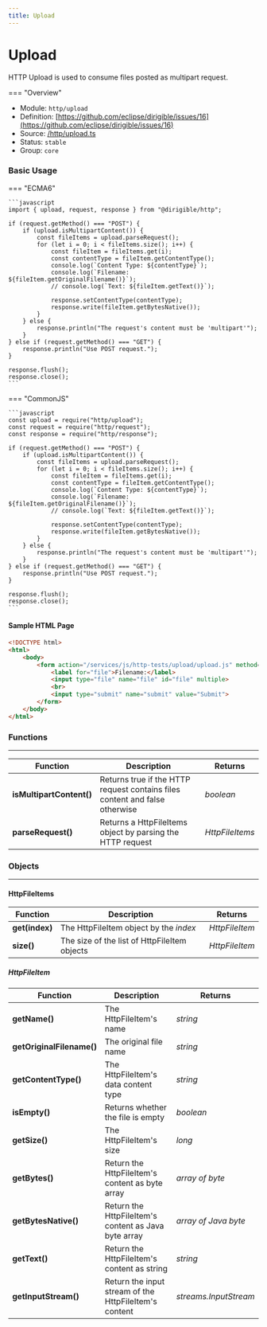 ```yaml
---
title: Upload
---
```


Upload
===

HTTP Upload is used to consume files posted as multipart request.

=== "Overview"
- Module: `http/upload`
- Definition: [https://github.com/eclipse/dirigible/issues/16](https://github.com/eclipse/dirigible/issues/16)
- Source: [/http/upload.ts](https://github.com/eclipse/dirigible/blob/master/components/api-modules-javascript/src/main/resources/META-INF/dirigible/modules/src/http/upload.ts)
- Status: `stable`
- Group: `core`



### Basic Usage

=== "ECMA6"

	```javascript
	import { upload, request, response } from "@dirigible/http";

	if (request.getMethod() === "POST") {
		if (upload.isMultipartContent()) {
			const fileItems = upload.parseRequest();
			for (let i = 0; i < fileItems.size(); i++) {
				const fileItem = fileItems.get(i);
				const contentType = fileItem.getContentType();
				console.log(`Content Type: ${contentType}`);
				console.log(`Filename: ${fileItem.getOriginalFilename()}`);
				// console.log(`Text: ${fileItem.getText()}`);

				response.setContentType(contentType);
				response.write(fileItem.getBytesNative());
			}
		} else {
			response.println("The request's content must be 'multipart'");
		}
	} else if (request.getMethod() === "GET") {
		response.println("Use POST request.");
	}

	response.flush();
	response.close();
	```

=== "CommonJS"

	```javascript
	const upload = require("http/upload");
	const request = require("http/request");
	const response = require("http/response");

	if (request.getMethod() === "POST") {
		if (upload.isMultipartContent()) {
			const fileItems = upload.parseRequest();
			for (let i = 0; i < fileItems.size(); i++) {
				const fileItem = fileItems.get(i);
				const contentType = fileItem.getContentType();
				console.log(`Content Type: ${contentType}`);
				console.log(`Filename: ${fileItem.getOriginalFilename()}`);
				// console.log(`Text: ${fileItem.getText()}`);

				response.setContentType(contentType);
				response.write(fileItem.getBytesNative());
			}
		} else {
			response.println("The request's content must be 'multipart'");
		}
	} else if (request.getMethod() === "GET") {
		response.println("Use POST request.");
	}

	response.flush();
	response.close();
	```

#### Sample HTML Page

```html
<!DOCTYPE html>
<html>
	<body>
		<form action="/services/js/http-tests/upload/upload.js" method="post" enctype="multipart/form-data">
			<label for="file">Filename:</label>
			<input type="file" name="file" id="file" multiple>
			<br>
			<input type="submit" name="submit" value="Submit">
		</form>
	</body>
</html>
```


### Functions

---

Function     | Description | Returns
------------ | ----------- | --------
**isMultipartContent()**   | Returns true if the HTTP request contains files content and false otherwise | *boolean*
**parseRequest()**   | Returns a HttpFileItems object by parsing the HTTP request | *HttpFileItems*




### Objects

---

#### HttpFileItems


Function     | Description | Returns
------------ | ----------- | --------
**get(index)**   | The HttpFileItem object by the *index* | *HttpFileItem*
**size()**   | The size of the list of HttpFileItem objects | *HttpFileItem*


##### HttpFileItem


Function     | Description | Returns
------------ | ----------- | --------
**getName()**   | The HttpFileItem's name | *string*
**getOriginalFilename()**   | The original file name | *string*
**getContentType()**   | The HttpFileItem's data content type | *string*
**isEmpty()**   | Returns whether the file is empty | *boolean*
**getSize()**   | The HttpFileItem's size | *long*
**getBytes()**   | Return the HttpFileItem's content as byte array | *array of byte*
**getBytesNative()**   | Return the HttpFileItem's content as Java byte array | *array of Java byte*
**getText()**   | Return the HttpFileItem's content as string | *string*
**getInputStream()**   | Return the input stream of the HttpFileItem's content | *streams.InputStream*
